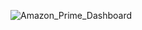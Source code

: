 ![Amazon_Prime_Dashboard](https://github.com/user-attachments/assets/91b636e7-f4d5-42c0-b32d-ba2b9c346fc0)
